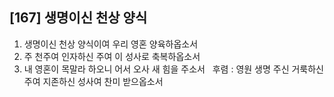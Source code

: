 ## [167] 생명이신 천상 양식

1) 생명이신 천상 양식이여 우리 영혼 양육하옵소서   
2) 주 천주여 인자하신 주여 이 성사로 축복하옵소서  
3) 내 영혼이 목말라 하오니 어서 오사 새 힘을 주소서  
후렴 : 영원 생명 주신 거룩하신 주여 지존하신 성사여 찬미 받으옵소서
